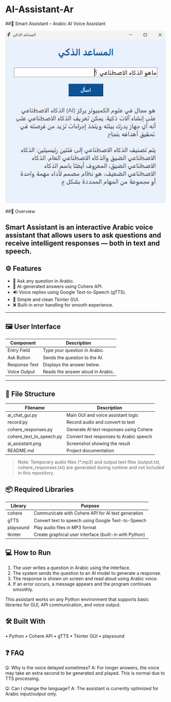 # AI-Assistant-Ar
##🧠 Smart Assistant – Arabic AI Voice Assistant

![AI Assistant Preview](ai_assistant.png)

##📌 Overview

Smart Assistant is an interactive Arabic voice assistant that allows users to ask questions and receive intelligent responses — both in text and speech.  
---

## ⚙️ Features

- 💬 Ask any question in Arabic.
- 🧠 AI-generated answers using Cohere API.
- 🔊 Voice replies using Google Text-to-Speech (gTTS).
- 🎨 Simple and clean Tkinter GUI.
- ❌ Built-in error handling for smooth experience.

---

## 🖼 User Interface

| Component     | Description                            |
|---------------|----------------------------------------|
| Entry Field   | Type your question in Arabic.          |
| Ask Button    | Sends the question to the AI.          |
| Response Text | Displays the answer below.             |
| Voice Output  | Reads the answer aloud in Arabic.      |

---

## 📁 File Structure

| Filename                  | Description                                 |
|---------------------------|---------------------------------------------|
| ai_chat_gui.py          | Main GUI and voice assistant logic          |
| record.py               | Record audio and convert to text             |
| cohere_responses.py     | Generate AI text responses using Cohere      |
| cohere_text_to_speech.py| Convert text responses to Arabic speech      |
| ai_assistant.png        | Screenshot showing the result                |
| README.md               | Project documentation                        |

> Note: Temporary audio files (*.mp3) and output text files (output.txt, cohere_responses.txt) are generated during runtime and not included in this repository.

## 📦 Required Libraries

| Library    | Purpose                                          |
|------------|--------------------------------------------------|
| cohere   | Communicate with Cohere API for AI text generation |
| gTTS     | Convert text to speech using Google Text-to-Speech  |
| playsound| Play audio files in MP3 format                      |
| tkinter  | Create graphical user interface (built-in with Python) |


## 💻 How to Run
1. The user writes a question in Arabic using the interface.
 2. The system sends the question to an AI model to generate a response.
 3. The response is shown on screen and read aloud using Arabic voice.
 4. If an error occurs, a message appears and the program continues smoothly.

This assistant works on any Python environment that supports basic libraries for GUI, API communication, and voice output.

## 🛠 Built With

 • Python
 • Cohere API 
 • gTTS 
 • Tkinter GUI 
 • playsound 

## ❓ FAQ

Q: Why is the voice delayed sometimes?
A: For longer answers, the voice may take an extra second to be generated and played. This is normal due to TTS processing.

Q: Can I change the language?
A: The assistant is currently optimized for Arabic input/output only.

